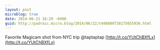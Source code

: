 ```yaml
---
layout: post
microblog: true
date: 2014-06-22 16:29 -0400
guid: http://padraic.micro.blog/2014/06/22/t480809738175655936.html
---
```

Favorite Magicam shot from NYC trip @taptaptap [http://t.co/YUtChBXfLx](http://t.co/YUtChBXfLx)
